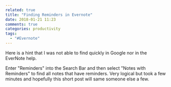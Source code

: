 ```yaml
---
related: true
title: "Finding Reminders in Evernote"
date: 2018-01-21 11:23
comments: true
categories: productivity
tags:
  - "#Evernote"
---
```


Here is a hint that I was not able to find quickly in Google nor in the EverNote help.

Enter "Reminders" into the Search Bar and then select "Notes with Reminders" to find all
notes that have reminders.  Very logical but took a few minutes and hopefully this
short post will same someone else a few.
